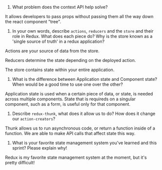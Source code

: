 1. What problem does the context API help solve?

It allows developers to pass props without passing them all the way down the react component "tree".

1. In your own words, describe `actions`, `reducers` and the `store` and their role in Redux. What does each piece do? Why is the store known as a 'single source of truth' in a redux application?

Actions are your source of data from the store.

Reducers determine the state depending on the deployed action.

The store contains state within your entire application.

1. What is the difference between Application state and Component state? When would be a good time to use one over the other?

Application state is used when a certain piece of data, or state, is needed across multiple components. State that is requireds on a singular component, such as a form, is useful only for that component.

1. Describe `redux-thunk`, what does it allow us to do? How does it change our `action-creators`?

Thunk allows us to run asynchronous code, or return a function inside of a function. We are able to make API calls that affect state this way.

1. What is your favorite state management system you've learned and this sprint? Please explain why!

Redux is my favorite state management system at the moment, but it's pretty difficult!
